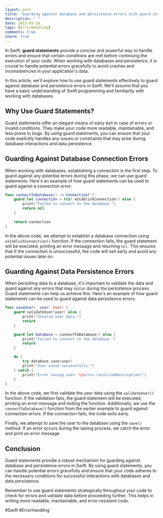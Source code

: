 ```yaml
---
layout: post
title: "Guarding against database and persistence errors with guard statements in Swift"
description: " "
date: 2023-09-18
tags: [ErrorHandling]
comments: true
share: true
---
```


In Swift, **guard statements** provide a concise and powerful way to handle errors and ensure that certain conditions are met before continuing the execution of your code. When working with databases and persistence, it is crucial to handle potential errors gracefully to avoid crashes and inconsistencies in your application's data.

In this article, we'll explore how to use guard statements effectively to guard against database and persistence errors in Swift. We'll assume that you have a basic understanding of Swift programming and familiarity with working with databases.

## Why Use Guard Statements?

Guard statements offer an elegant means of early exit in case of errors or invalid conditions. They make your code more readable, maintainable, and less prone to bugs. By using guard statements, you can ensure that your code explicitly handles any issues or constraints that may arise during database interactions and data persistence.

## Guarding Against Database Connection Errors

When working with databases, establishing a connection is the first step. To guard against any potential errors during this phase, we can use guard statements. Here's an example of how guard statements can be used to guard against a connection error:

```swift
func connectToDatabase() -> Connection? {
    guard let connection = try? establishConnection() else {
        print("Failed to connect to the database.")
        return nil
    }
    
    return connection
}
```

In the above code, we attempt to establish a database connection using `establishConnection()` function. If the connection fails, the guard statement will be executed, printing an error message and returning `nil`. This ensures that if the connection is unsuccessful, the code will exit early and avoid any potential issues later on.

## Guarding Against Data Persistence Errors

When persisting data to a database, it's important to validate the data and guard against any errors that may occur during the persistence process. Guard statements can help us achieve this. Here's an example of how guard statements can be used to guard against data persistence errors:

```swift
func saveUser(_ user: User) {
    guard validateUser(user) else {
        print("Invalid user data.")
        return
    }

    guard let database = connectToDatabase() else {
        print("Failed to connect to the database.")
        return
    }

    do {
        try database.save(user)
        print("User saved successfully.")
    } catch {
        print("Error saving user: \(error.localizedDescription)")
    }
}
```

In the above code, we first validate the user data using the `validateUser()` function. If the validation fails, the guard statement will be executed, printing an error message and exiting the function. Additionally, we use the `connectToDatabase()` function from the earlier example to guard against connection errors. If the connection fails, the code exits early.

Finally, we attempt to save the user to the database using the `save()` method. If an error occurs during the saving process, we catch the error and print an error message.

## Conclusion

Guard statements provide a robust mechanism for guarding against database and persistence errors in Swift. By using guard statements, you can handle potential errors gracefully and ensure that your code adheres to the necessary conditions for successful interactions with databases and data persistence.

Remember to use guard statements strategically throughout your code to check for errors and validate data before proceeding further. This helps in writing more readable, maintainable, and error-resistant code.

#Swift #ErrorHandling